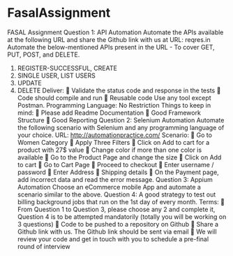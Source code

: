 # FasalAssignment
FASAL Assignment
Question 1: API Automation
Automate the APIs available at the following URL and share the Github link with us at
URL: reqres.in
Automate the below-mentioned APIs present in the URL - To cover GET, PUT, POST, and DELETE.
1. REGISTER-SUCCESSFUL, CREATE
2. SINGLE USER, LIST USERS
3. UPDATE
4. DELETE
Deliver:
 Validate the status code and response in the tests
 Code should compile and run
 Reusable code
Use any tool except Postman.
Programming Language: No Restriction
Things to keep in mind:
 Please add Readme Documentation
 Good Framework Structure
 Good Reporting
Question 2: Selenium Automation
Automate the following scenario with Selenium and any programming language of your choice.
URL: http://automationpractice.com/
Scenario:
 Go to Women Category
 Apply Three Filters
 Click on Add to cart for a product with 27$ value
 Change color if more than one color is available
 Go to the Product Page and change the size
 Click on Add to cart
 Go to Cart Page
 Proceed to checkout
 Enter username / password
 Enter Address
 Shipping details
 On the Payment page, add incorrect data and read the error message.
Question 3: Appium Automation
Choose an eCommerce mobile App and automate a scenario similar to the above.
Question 4:
A good strategy to test out billing background jobs that run on the 1st day of every month.
Terms:
 From Question 1 to Question 3, please choose any 2 and complete it, Question 4 is to be attempted
mandatorily (totally you will be working on 3 questions)
 Code to be pushed to a repository on Github
 Share a Github link with us. The Github link should be sent via email
 We will review your code and get in touch with you to schedule a pre-final round of interview